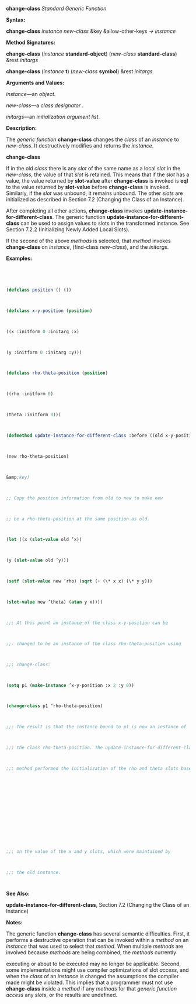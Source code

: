 **change-class** *Standard Generic Function* 



**Syntax:** 



**change-class** *instance new-class* &amp;key &amp;allow-other-keys *→ instance* 



**Method Signatures:** 



**change-class** (*instance* **standard-object**) (*new-class* **standard-class**) &amp;rest *initargs* 



**change-class** (*instance* **t**) (*new-class* **symbol**) &amp;rest *initargs* 



**Arguments and Values:** 



*instance*—an *object*. 



*new-class*—a *class designator* . 



*initargs*—an *initialization argument list*. 



**Description:** 



The *generic function* **change-class** changes the *class* of an *instance* to *new-class*. It destructively modifies and returns the *instance*. 







 



 



**change-class** 



If in the old *class* there is any *slot* of the same name as a local *slot* in the *new-class*, the value of that *slot* is retained. This means that if the *slot* has a value, the value returned by **slot-value** after **change-class** is invoked is **eql** to the value returned by **slot-value** before **change-class** is invoked. Similarly, if the *slot* was unbound, it remains unbound. The other *slots* are initialized as described in Section 7.2 (Changing the Class of an Instance). 



After completing all other actions, **change-class** invokes **update-instance-for-different-class**. The generic function **update-instance-for-different-class** can be used to assign values to slots in the transformed instance. See Section 7.2.2 (Initializing Newly Added Local Slots). 



If the second of the above *methods* is selected, that *method* invokes **change-class** on *instance*, (find-class *new-class*), and the *initargs*. 



**Examples:**
```lisp
 



(defclass position () ()) 



(defclass x-y-position (position) 



((x :initform 0 :initarg :x) 



(y :initform 0 :initarg :y))) 



(defclass rho-theta-position (position) 



((rho :initform 0) 



(theta :initform 0))) 



(defmethod update-instance-for-different-class :before ((old x-y-position) 



(new rho-theta-position) 



&amp;key) 



;; Copy the position information from old to new to make new 



;; be a rho-theta-position at the same position as old. 



(let ((x (slot-value old ’x)) 



(y (slot-value old ’y))) 



(setf (slot-value new ’rho) (sqrt (+ (\* x x) (\* y y))) 



(slot-value new ’theta) (atan y x)))) 



;;; At this point an instance of the class x-y-position can be 



;;; changed to be an instance of the class rho-theta-position using 



;;; change-class: 



(setq p1 (make-instance ’x-y-position :x 2 :y 0)) 



(change-class p1 ’rho-theta-position) 



;;; The result is that the instance bound to p1 is now an instance of 



;;; the class rho-theta-position. The update-instance-for-different-class 



;;; method performed the initialization of the rho and theta slots based 







 



 



;;; on the value of the x and y slots, which were maintained by 



;;; the old instance. 




```
**See Also:** 



**update-instance-for-different-class**, Section 7.2 (Changing the Class of an Instance) 



**Notes:** 



The generic function **change-class** has several semantic difficulties. First, it performs a destructive operation that can be invoked within a *method* on an *instance* that was used to select that *method*. When multiple *methods* are involved because *methods* are being combined, the *methods* currently 



executing or about to be executed may no longer be applicable. Second, some implementations might use compiler optimizations of slot *access*, and when the *class* of an *instance* is changed the assumptions the compiler made might be violated. This implies that a programmer must not use **change-class** inside a *method* if any *methods* for that *generic function access* any *slots*, or the results are undefined. 



